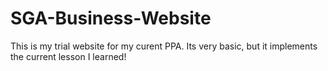# SGA-Business-Website
This is my trial website for my curent PPA. Its very basic, but it implements the current lesson I learned! 

